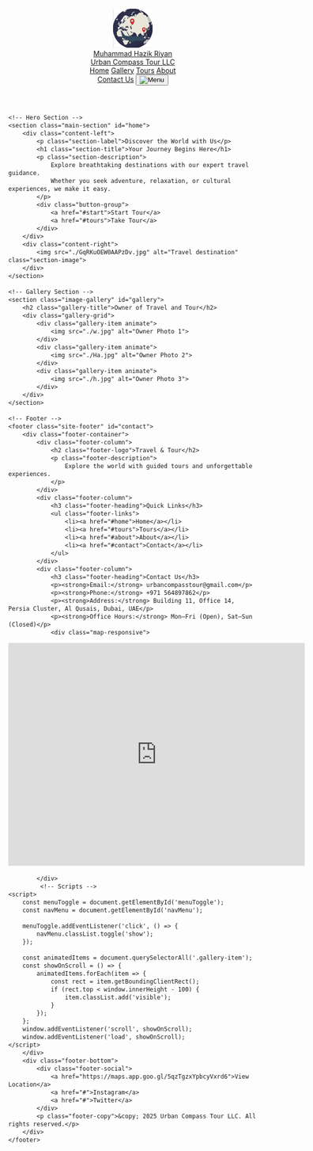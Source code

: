 <!DOCTYPE html>
<html lang="en">
<head>
    <meta charset="UTF-8">
    <meta name="viewport" content="width=device-width, initial-scale=1.0">
    <title>Urban Compass Tour LLC</title>
    <link rel="stylesheet" href="./css/travel.css">
    <style>
        /* Include the cleaned up and corrected CSS here (already in your original file) */
    


/* RESET & BASE STYLES */
* {
    margin: 0;
    padding: 0;
    box-sizing: border-box;
}

body {
    font-family: 'Segoe UI', sans-serif;
    line-height: 1.6;
    background-color: #f8f9fa;
    color: #333;
}

a {
    text-decoration: none;
}

/* HEADER */
.header {
    background-color: #fff;
    box-shadow: 0 2px 10px rgba(0, 0, 0, 0.1);
    position: sticky;
    top: 0;
    z-index: 999;
    padding: 1rem 2rem;
}

.header-content {
    display: flex;
    justify-content: space-between;
    align-items: center;
    flex-wrap: wrap;
}

.logo {
    display: flex;
    align-items: center;
    gap: 10px;
    font-weight: bold;
    color:rgba(59, 107, 221, 0.879);
    font-size: 1.5rem;
}

.nav {
    display: flex;
    gap: 1.5rem;
}

.nav-links {
    color: #333;
    font-weight: 500;
    transition: color 0.3s ease;
}

.nav-links:hover {
    color: #ff6347;
}

.contact-button {
    background-color: #ff6347;
    color: #fff;
    padding: 0.6rem 1rem;
    border-radius: 5px;
    transition: background 0.3s ease;
}

.contact-button:hover {
    background-color: #e5533f;
}

.menu-button {
    display: none;
    background: none;
    border: none;
    cursor: pointer;
}

.menu-icon {
    width: 30px;
}

/* MAIN SECTION */
.main-section {
    display: flex;
    flex-wrap: wrap;
    padding: 4rem 2rem;
    align-items: center;
    justify-content: space-between;
    gap: 2rem;
    background: linear-gradient(135deg, #FF6347, #1E90FF);
    border-radius: 10px;
    box-shadow: 0 4px 15px rgba(0, 0, 0, 0.1);
}

.content-left {
    flex: 1;
    animation: slideInLeft 1.2s ease;
}

.section-label {
    color: #ff6347;
    font-weight: 600;
    margin-bottom: 0.5rem;
}

.section-title {
    font-size: 2.8rem;
    font-weight: bold;
    margin-bottom: 1rem;
}

.section-description {
    font-size: 1.1rem;
    max-width: 600px;
    margin-bottom: 2rem;
}

.button-group a {
    padding: 0.8rem 1.5rem;
    margin-right: 1rem;
    background-color: #ff6347;
    color: #fff;
    border-radius: 5px;
    transition: transform 0.3s ease;
}

.button-group a:hover {
    transform: scale(1.05);
}

.content-right {
    flex: 1;
    display: flex;
    justify-content: center;
    animation: slideInRight 1.2s ease;
}

.section-image {
    max-width: 100%;
    border-radius: 10px;
    box-shadow: 0 10px 20px rgba(0, 0, 0, 0.1);
}

/* ANIMATIONS */
@keyframes slideInLeft {
    0% {
        opacity: 0;
        transform: translateX(-50%);
    }
    100% {
        opacity: 1;
        transform: translateX(0);
    }
}

@keyframes slideInRight {
    0% {
        opacity: 0;
        transform: translateX(100%);
    }
    100% {
        opacity: 1;
        transform: translateX(0);
    }
}

/* GALLERY STYLES */
.image-gallery {
    padding: 4rem 2rem;
    background-color: #f9f9f9;
    text-align: center;
}

.gallery-title {
    font-size: 2rem;
    margin-bottom: 2rem;
    color: #333;
}

.gallery-grid {
    display: flex;
    flex-wrap: wrap;
    justify-content: center;
    gap: 2rem;
}

.gallery-item {
    flex: 1;
    max-width: 300px;
    transform: scale(1);
    transition: transform 0.3s ease, box-shadow 0.3s ease;
    opacity: 0;
    transform: translateY(50px);
}

.gallery-item img {
    width: 100%;
    border-radius: 8px;
    box-shadow: 0 4px 10px rgba(0, 0, 0, 0.1);
    transition: transform 0.3s ease;
}

.gallery-item h3 {
    margin-top: 1rem;
    color: #555;
}

/* Hover Zoom Effect */
.gallery-item:hover img {
    transform: scale(1.05);
}

/* Scroll Animation */
.gallery-item.visible {
    opacity: 1;
    transform: translateY(0);
    transition: all 0.6s ease-in-out;
}

/* Base Styles */
.site-footer {
    background-color: #1a1a1a;
    color: #fff;
    padding: 40px 20px;
    font-family: 'Segoe UI', Tahoma, Geneva, Verdana, sans-serif;
}

.footer-container {
    display: flex;
    flex-direction: column;
    gap: 30px;
}

.footer-column {
    flex: 1;
}

.footer-logo {
    font-size: 24px;
    font-weight: bold;
    margin-bottom: 10px;
}

.footer-description,
.footer-heading,
.footer-links,
.footer-column p {
    font-size: 14px;
    line-height: 1.6;
}

.footer-links {
    list-style: none;
    padding: 0;
}

.footer-links li {
    margin-bottom: 8px;
}

.footer-links a {
    color: #fff;
    text-decoration: none;
}

.footer-links a:hover {
    text-decoration: underline;
}

.map-responsive {
    overflow: hidden;
    padding-top: 56.25%;
    position: relative;
    height: 0;
}

.map-responsive iframe {
    position: absolute;
    top: 0;
    left: 0;
    width: 100%;
    height: 100%;
    border: 0;
}

.footer-bottom {
    border-top: 1px solid #444;
    margin-top: 30px;
    padding-top: 20px;
    text-align: center;
}

.footer-social a {
    margin: 0 10px;
    color: #fff;
    text-decoration: none;
}

.footer-social a:hover {
    text-decoration: underline;
}

/* Large Screens */
@media (min-width: 768px) {
    .footer-container {
        flex-direction: row;
        justify-content: space-between;
    }

    .footer-column {
        margin-right: 20px;
    }

    .footer-column:last-child {
        margin-right: 0;
    }

    .footer-bottom {
        display: flex;
        justify-content: space-between;
        align-items: center;
        text-align: left;
        padding: 20px;
    }
}

 .map-responsive {
  position: relative;
  overflow: hidden;
  padding-bottom: 56.25%; /* 16:9 ratio */
  height: 0;
  margin-top: 1rem;
}

.map-responsive iframe {
  position: absolute;
  top: 0;
  left: 0;
  width: 100%;
  height: 100%;
}
@media only screen and (min-width: 480px) and (max-width: 767px) {
  .site-footer {
    padding: 20px;
    text-align: center;
  }

  .footer-container {
    flex-direction: column;
    align-items: center;
  }

  .footer-column {
    width: 100%;
    margin-bottom: 20px;
  }

  .footer-logo {
    font-size: 1.8rem;
  }

  .footer-heading {
    font-size: 1.2rem;
    margin-bottom: 10px;
  }

  .footer-links li {
    margin: 5px 0;
  }

  .map-responsive iframe {
    width: 100%;
    height: 300px;
  }

  .footer-social {
    display: flex;
    justify-content: center;
    gap: 15px;
    margin-top: 15px;
  }

  .footer-copy {
    font-size: 0.9rem;
    margin-top: 10px;
  }
}


@media (max-width: 768px) {
  .nav {
    display: none !important; /* Ensures it hides unless .show is applied */
  }
}
@media (max-width: 768px) {
  .logo {
    flex-direction: column;
    align-items: flex-start;
    font-size: 1.2rem;
  }

  .logo img {
    width: 60px;
  }
}


/* MEDIA QUERIES */
@media (max-width: 768px) {
    .main-section {
        flex-direction: column;
        text-align: center;
    }

    .nav {
        display: none;
        flex-direction: column;
        width: 100%;
        margin-top: 1rem;
        background-color: #fff;
        padding: 1rem;
        box-shadow: 0 4px 6px rgba(0, 0, 0, 0.1);
    }

    .nav.show {
        display: flex;
    }

    .menu-button {
        display: block;
    }

    .button-group a {
        display: block;
        margin: 0.5rem auto;
        width: 70%;
    }

    .section-title {
        font-size: 2rem;
    }

   .gallery-grid {
  padding: 0 1rem;
}

.gallery-item img {
  width: 100%;
  height: auto;
}


    .footer-container {
        flex-direction: column;
        text-align: center;
    }

    .footer-column {
        text-align: center;
    }

    /* Ensure the hero image is responsive */
    .content-right img {
        max-width: 100%;
    }
}

@media (max-width: 480px) {
 
    
  .main-section {
    padding: 2rem 1rem;
  }

  .section-title {
    font-size: 1.6rem;
  }

  .section-description {
    font-size: 0.95rem;
  }

  .button-group a {
    width: 100%;
    margin: 0.5rem 0;
  }


    .section-description {
        font-size: 1rem;
    }

    .gallery-item {
        max-width: 90%;
    }

    .footer-copy {
        font-size: 0.8rem;
    }
} 
    
   


/* I will keep it minimal here for clarity. Assume it includes the previously posted correct styles. */
    </style>
</head>
<body>
    <!-- Header -->
    <header class="header">
        <div class="header-content">
            <a href="#" class="logo">
                <img src="./logo.logo.com.png" alt="Urban Compass Logo" width="80">
                <div>
                    Muhammad Hazik Riyan<br>
                    Urban Compass Tour LLC
                </div>
            </a>
            <nav class="nav" id="navMenu">
                <a href="#home" class="nav-links">Home</a>
                <a href="#gallery" class="nav-links">Gallery</a>
                <a href="#tours" class="nav-links">Tours</a>
                <a href="#about" class="nav-links">About</a>
            </nav>
            <a href="#contact" class="contact-button">Contact Us</a>
            <button class="menu-button" id="menuToggle">
                <img src="https://img.icons8.com/ios-filled/50/000000/menu--v1.png" alt="Menu" class="menu-icon">
            </button>
        </div>
    </header>

    <!-- Hero Section -->
    <section class="main-section" id="home">
        <div class="content-left">
            <p class="section-label">Discover the World with Us</p>
            <h1 class="section-title">Your Journey Begins Here</h1>
            <p class="section-description">
                Explore breathtaking destinations with our expert travel guidance.
                Whether you seek adventure, relaxation, or cultural experiences, we make it easy.
            </p>
            <div class="button-group">
                <a href="#start">Start Tour</a>
                <a href="#tours">Take Tour</a>
            </div>
        </div>
        <div class="content-right">
            <img src="./GqRKuOEW0AAPzDv.jpg" alt="Travel destination" class="section-image">
        </div>
    </section>

    <!-- Gallery Section -->
    <section class="image-gallery" id="gallery">
        <h2 class="gallery-title">Owner of Travel and Tour</h2>
        <div class="gallery-grid">
            <div class="gallery-item animate">
                <img src="./w.jpg" alt="Owner Photo 1">
            </div>
            <div class="gallery-item animate">
                <img src="./Ha.jpg" alt="Owner Photo 2">
            </div>
            <div class="gallery-item animate">
                <img src="./h.jpg" alt="Owner Photo 3">
            </div>
        </div>
    </section>

    <!-- Footer -->
    <footer class="site-footer" id="contact">
        <div class="footer-container">
            <div class="footer-column">
                <h2 class="footer-logo">Travel & Tour</h2>
                <p class="footer-description">
                    Explore the world with guided tours and unforgettable experiences.
                </p>
            </div>
            <div class="footer-column">
                <h3 class="footer-heading">Quick Links</h3>
                <ul class="footer-links">
                    <li><a href="#home">Home</a></li>
                    <li><a href="#tours">Tours</a></li>
                    <li><a href="#about">About</a></li>
                    <li><a href="#contact">Contact</a></li>
                </ul>
            </div>
            <div class="footer-column">
                <h3 class="footer-heading">Contact Us</h3>
                <p><strong>Email:</strong> urbancompasstour@gmail.com</p>
                <p><strong>Phone:</strong> +971 564897862</p>
                <p><strong>Address:</strong> Building 11, Office 14, Persia Cluster, Al Qusais, Dubai, UAE</p>
                <p><strong>Office Hours:</strong> Mon–Fri (Open), Sat–Sun (Closed)</p>
                <div class="map-responsive">
  <iframe src="https://www.google.com/maps/embed?pb=!1m18!1m12!1m3!1d28863.87349051235!2d55.382522699999996!3d25.271117399999998!2m3!1f0!2f0!3f0!3m2!1i1024!2i768!4f13.1!3m3!1m2!1s0x3e5f5c35d410acf3%3A0xe8aff9f4de65bf11!2sAl%20Qusais%20-%20Dubai%20-%20United%20Arab%20Emirates!5e0!3m2!1sen!2s!4v1747182384448!5m2!1sen!2s" width="600" height="450" style="border:0;" allowfullscreen="" loading="lazy" referrerpolicy="no-referrer-when-downgrade"></iframe>
</div>

                
            </div>
             <!-- Scripts -->
    <script>
        const menuToggle = document.getElementById('menuToggle');
        const navMenu = document.getElementById('navMenu');

        menuToggle.addEventListener('click', () => {
            navMenu.classList.toggle('show');
        });

        const animatedItems = document.querySelectorAll('.gallery-item');
        const showOnScroll = () => {
            animatedItems.forEach(item => {
                const rect = item.getBoundingClientRect();
                if (rect.top < window.innerHeight - 100) {
                    item.classList.add('visible');
                }
            });
        };
        window.addEventListener('scroll', showOnScroll);
        window.addEventListener('load', showOnScroll);
    </script>
        </div>
        <div class="footer-bottom">
            <div class="footer-social">
                <a href="https://maps.app.goo.gl/5qzTgzxYpbcyVxrd6">View Location</a>
                <a href="#">Instagram</a>
                <a href="#">Twitter</a>
            </div>
            <p class="footer-copy">&copy; 2025 Urban Compass Tour LLC. All rights reserved.</p>
        </div>
    </footer>

   
</body>
</html>
